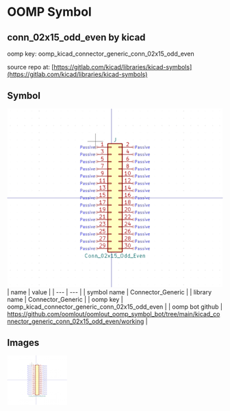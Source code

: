 # OOMP Symbol  
## conn_02x15_odd_even  by kicad  
  
oomp key: oomp_kicad_connector_generic_conn_02x15_odd_even  
  
source repo at: [https://gitlab.com/kicad/libraries/kicad-symbols](https://gitlab.com/kicad/libraries/kicad-symbols)  
## Symbol  
  
[![working.png](working_600.png)](working.png)  
| name | value | 
| --- | --- | 
| symbol name | Connector_Generic | 
| library name | Connector_Generic | 
| oomp key | oomp_kicad_connector_generic_conn_02x15_odd_even | 
| oomp bot github | https://github.com/oomlout/oomlout_oomp_symbol_bot/tree/main/kicad_connector_generic_conn_02x15_odd_even/working | 
## Images  
  
[![working.png](working_140.png)](working.png)  
